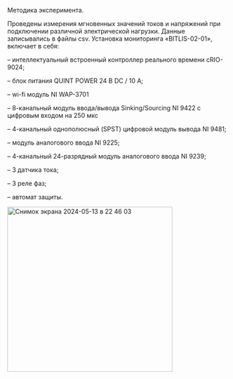 Методика эксперимента.

Проведены измерения мгновенных значений токов и напряжений при подключении различной электрической нагрузки. Данные записывались в файлы csv.
Установка мониторинга «BITLIS-02-01», включает в себя:

– интеллектуальный встроенный контроллер реального времени cRIO-9024;

– блок питания QUINT POWER 24 В DC / 10 A;

– wi-fi модуль NI WAP-3701

– 8-канальный модуль ввода/вывода Sinking/Sourcing NI 9422 с цифровым входом на 250 мкс

– 4-канальный однополюсный (SPST) цифровой модуль вывода NI 9481;

– модуль аналогового ввода NI 9225;

– 4-канальный 24-разрядный модуль аналогового ввода NI 9239;

– 3 датчика тока;

– 3 реле фаз;

– автомат защиты.

<img width="376" alt="Снимок экрана 2024-05-13 в 22 46 03" src="https://github.com/Bogdan52003/iishuisss/assets/125573358/f14cbed4-2b54-4047-9a24-f0722548418b">

